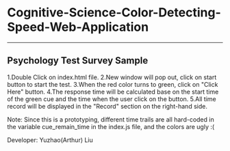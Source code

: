 # Cognitive-Science-Color-Detecting-Speed-Web-Application
  
-------------------------------
 Psychology Test Survey Sample
-------------------------------
1.Double Click on index.html file.
2.New window will pop out, click on start button to start the test.
3.When the red color turns to green, click on "Click Here" button.
4.The response time will be calculated base on the start time of the green     cue and the time when the user click on the button.
5.All time record will be displayed in the "Record" section on the right-hand   side.

Note:
Since this is a prototyping, different time trails are all hard-coded in the variable cue_remain_time in the index.js file, and the colors are ugly :(

Developer: Yuzhao(Arthur) Liu
